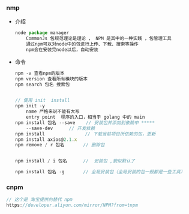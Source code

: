 ### nmp

*   介绍

    ```js
    node package manager
    	CommonJs 包规范理论是理论 ， NPM 是其中的一种实践 ，包管理工具
    	通过npm可以对node中的包进行上传、下载、搜索等操作
    	npm会在安装完node以后，自动安装
    ```

*   命令

    ```js
    npm -v 查看npm的版本
    npm version 查看所有模块的版本
    npm search 包名 搜索包
    
    
    // 使用 init  install
    npm init -y
    	name 严格来说不能有大写
        entry point  程序的入口，相当于 golang 中的 main 
    npm install 包名 --save    // 安装包并添加到依赖中 *****
    	--save-dev		// 开发依赖
    npm install               // 下载当前项目所依赖的包，更新
    npm install axios@2.1.x
    npm remove / r 包名 		// 删除包
    
    
    npm install / i 包名		//  安装包 ,貌似默认了
    
    npm install 包名 -g       // 全局安装包（全局安装的包一般都是一些工具）
    ```

### cnpm

```js
// 这个是 淘宝提供的替代 npm
https://developer.aliyun.com/mirror/NPM?from=tnpm
```



















































